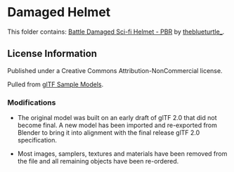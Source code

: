 
Damaged Helmet
==============

This folder contains:
[Battle Damaged Sci-fi Helmet - PBR](https://sketchfab.com/models/b81008d513954189a063ff901f7abfe4)
by [theblueturtle\_](https://sketchfab.com/theblueturtle_).


License Information
-------------------

Published under a Creative Commons Attribution-NonCommercial license.

Pulled from [glTF Sample Models](https://github.com/KhronosGroup/glTF-Sample-Models).

### Modifications

* The original model was built on an early draft of glTF 2.0 that did not become final. A new model has been imported and re-exported from Blender to bring it into alignment with the final release glTF 2.0 specification.

* Most images, samplers, textures and materials have been removed from the file and all remaining objects have been re-ordered.
